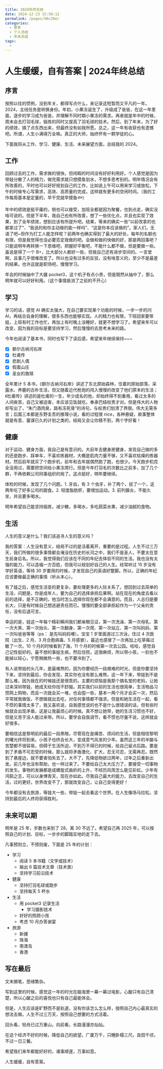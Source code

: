 ```yaml
---
title: 2024年终总结
date: 2024-12-23 15:50:12
permalink: /pages/98c20e/
categories:
  - 更多
  - 个人总结
  - 年末总结
tags:
  - 
---
```


# 人生缓缓，自有答案 | 2024年终总结 

## 序言

按照以往的惯例，没到年关，都得写点什么，来记录这短暂而又平凡的一年。2024，主线任务是转换身份。年初，小果冻诞生了，升级成了爸爸，在这一年里面，逐步的学习成为爸爸，并理解不同时期小果冻的需求。再者就是年中的时候，周末会去打羽毛球，锻炼的同时又提高了羽毛球的技术。然后，到了年末，为了好的绩效，搞了点东西出来，但最终没有如我所愿。总之，这一年有收获也有遗憾吧。所谓，人生小满得万全嘛。真正的大师，始终怀有一颗学徒的心。

下面我将从工作、学习、健康、生活、未来展望方面，总结我的 2024。

## 工作

回顾过去的工作，需求做的很快，但闲暇的时间没有好好利用好。个人感觉是因为带娃分散了人的精力，做完需求就只想摸鱼划水，不想多思考别的。明年情况会有所改善的，平时也可以好好规划自己的工作，比如说上午可以用来学习或放松，下午的时候专心写需求，高效、高质量的完成，这样就有更多的空闲时间。（我的工作每周基本是定量的，早干完就早摸鱼🐟）

年中的绩效是挺平庸的，倒也可以接受，加班全都是因为聚餐，也到点走，确实没啥可说的。但是下半年，我自己也有所改善，想了一些优化点，并且也实现了效果，到了全年绩效，想到应该有所提升吧。结果，等来的确实一些“以前改拿的也都拿过了”、“我说的和你主动做的能一样吗”、“这是你本应该做的”。家人们，无语了吧~但作为打工人能怎样呢？前两年也确实得到了最大的好处，每年的名额也有限，但是我觉得也没必要否定我做的吧。会做和做的快做的好，那是两回事吧？只能说明年再转换一下思维吧，把握好平衡吧，不能什么都不做，但是要做一些。虽说是得了一个 B+，比大部分人都好一些，但我自己还有进步空间的。一言堂啊，且事几乎很难改变了。所以也没有过多的反驳，没有啥意义的，至少不是最差的结果。也许这就是职场吧，慢慢学习。

年会的时候抽中了大疆 pocket3，这个机子有点小贵，但是既然从抽中了，那么明年就可以好好利用。（这个事情抵消了之前的不开心）

## 学习

学习的话，感觉 AI 确实太强大，在自己要实现某个功能的时候，一步一步的问 AI，再结合自身的理解，很多东西也能够实现。人的精力也有限，下班回家要带娃，上班有时工作也忙，再加上有时晚上没睡好，就更不想学习了。希望来年可以改变，因为我的目标是要坚持学习，然后慢慢的去思考未来的路。

今年也阅读了基本书，同时也写下了读后感，希望来年继续保持~~~

- [x] 额尔古纳河右岸
- [x] 杜甫传
- [x] 悲剧人偶
- [x] 假面山庄
- [x] 圣女的救赎

全年累计 5 本书，《额尔古纳河右岸》讲述了东北原始森林，住着的原始部落，采露水、养鹿的古朴生活，但又随着近代枪炮的闯入慢慢的改变了他们原本的生活；《杜甫传》讲述的是杜甫的一生，年少成名的他，却始终得不到重用，看过太多的人间疾苦，自己又被迫害，本应该见饭就吃，奉承巴结权贵才对。但是伟大的人物却写出了，“朱门酒肉臭，路有冻死骨”的诗句，与权贵们划清了界限。伟大无需多言；后面三本都是东野圭吾的推理小说，看的过程很 nice，各种悬疑，故事整体就是有意、蓄谋已久的计划之类的，结局又会让你猜不到，两个字好看！

## 健康

对于运动、健身方面，我自己是有意识的。大前年去健身房健身，发现自己做的多的还是跑步、踩单车，不喜欢练器材，大概是肌肉力量不够，又不喜欢枯燥的练器材。然后前年就买了个跑步机，前年和去年就偶然跑了跑，也很少。今天跑步机完全没用过，需要把空间给小果冻爬行。但是今年打羽毛的次数比之前多，加了几个群，不再依赖公司同事组织的局了。这点挺好，明年要继续。

体检的时候，发现了几个问题。1. 牙齿，有 3 个虫牙，补了两个，拔了一个，这两年吃了好多公司的甜食。2. 轻度脂肪肝，要增加运动。3. 前列腺炎，不能久坐，并且要多喝水。

明年希望自己能坚持锻炼，减少糖，多喝水，多吃蔬菜水果，减少油腻的食物。

## 生活

人生的意义是什么？我们该追寻人生的意义吗？

我的答案：人生没有意义，结局不过的是活着离开，重要的是过程。人生不过三万天，我们所做的很多事情都会淹没在历史的长河之中，我们不是圣人，不要太在意生前身后名。所以，我觉得我们应该在不同的年纪去体验不同的生活。我也没有太强的能力，可以造福一方百姓，但我可以规划好自己的人生。经常听过 15 岁没有学好英语，等待 30 岁要用的时候，才发现自己的英语好蹩脚。所以，正确的年纪应该要做最正确的事情（听从本心）。

有了娃之后，感觉生活变的更复杂，要处理更多的人际关系了。想回到过去简单的生活，问题是，你是成年人，要为自己的选择承担后果啊。站在现在的角度去看以前的选择，是不正确的，他当时怎么选择你现在都不会满意的。而且，人总归是要长大，只是有时候自己想逃避责任而已。慢慢的要全部承担起作为一个父亲的责任，没有后退可言。

幸运的是，娃这一年每个精彩瞬间我们都亲眼见证，第一次洗澡、第一次母乳、第一次大笑、第一次抬头、第一次翻身、第一次爬、第一次站立、第一次叫妈妈、第一次叫爸爸等等（ps： 是先叫妈妈噢）。宝宝 1 岁里面游过三次泳，住过 4 次医院（出生、2 月、3 月合胞病毒、5 月感冒），最近也感冒了一次再加上吃草莓过敏了一次。10 个月的时候看到了海，11 个月的时候第一次去公园。哈哈，感觉自己记性挺好的。最不想的事娃生病，然后住院，这很麻烦，所以带小孩，一刻也不能掉以轻心，宁愿稍微热一些，也不要冷到了。

有人说带娃的头几年，是最难熬的，因为你要经历一段艰难的时光，但是你要坚持下来，坚持到最后，你会发现，其实你也没有那么难熬。这一年下来，带娃到不是那么难，因为我在的时候娃还是很乖的。主要的烦恼是我那个搞名堂的老妈，让她过来深圳带娃，她成天给你找不舒服。其实我们以前的生活也很简单，生活物品习惯网上购物，而且一次就会买一堆，也会囤一些，基本一两个月才会买一次，然后平常就我做饭，不想做就出去吃，对任何事情都不强求。但是和她生活在一起，看不惯的事情太多了，我又喜欢说，自我感觉说的也不是什么很错误的话，但有些时候就会出现矛盾，这是让我最烦心的时候。真不想让她带，她的生活习惯也不好，但是又苦于没人能过来带。所以，要学会自我调节，看不惯也尽量不说，这样就会好很多。

要相信这是黎明前的最后一段黑暗，尽管现在是痛苦、烦闷的生活，但是相信黎明的曙光终将到来。小孩子也终会长大，变成意气风发的少年。虽然这三年的辛酸与苦楚都不很容易，但碍于生活所迫，不到万不得已的时候，给自己留点后路。要是到了矛盾不可忍受的时候，那么就将矛盾激化、扩大，忍无可忍，无需再忍。既然到了悬崖边，就不要害怕失去了。大不了，先降低物欲过两年，过年之后重新出发。前几年也没有帮助，也一样过来了。不要给自己太大压力了，要接受一切事物的发生。事物的发展都是成螺旋式曲折的上升，不经历风雨怎么能见彩虹。少年有鸿鹄之志，可以以身博青天，现在亦如此。尽我自己最大的能力，去改变自己的生活，过的更好。世界改变不了，那就改变自己，让自己变得更好！

今年都没有去旅游，等娃大一些，带娃一起去看这个世界。在人生像场马拉松，坚持到最后的人终将获得胜利。

## 未来可以期

明年是 25 年，岁数也来到了 28，离 30 不远了。希望自己再 2025 年，可以按照自己的计划、目标，一步步的脚踏实地的走下去。

凡事预则立，不预则废，下面是 25 年的计划：

- 学习
  - 阅读 5 本书籍（文学或技术）
  - 输出 6 篇技术文章（技术类）
  - 坚持学习前沿技术
- 健康
  - 坚持打羽毛球或跑步
  - 坚持每天 5 杯水
- 生活
  - 用 pocket3 记录生活
    - 学习摄影技术
  - 好好的照顾小孩
  - 考虑 10 月办答谢宴
- 旅游
  - 新疆
  - 珠海
  - 南澳岛
  - 香港

## 写在最后

文末搁笔，思绪繁杂。

写到这里的时候，感觉这一年的时光在脑海里一幕一幕过电影，心酸只有自己清楚，所以心酸之后的喜悦也只有自己最能体会。

但是，人生应该是旷野而不是轨道，没有你该怎么怎么样，按照自己内心最真实的想法去做。人生不过三万天，按照自己想要的方式活着。

回头看，轻舟已过万重山。向前看，长路漫漫亦灿灿。

在这个经济不好的时候，降低自己的欲望。广厦万千，只睡卧榻三尺。良田千顷，不过一日三餐。

希望我们来年都能好好的，诸事顺遂，万事如意。

人生缓缓，自有答案。